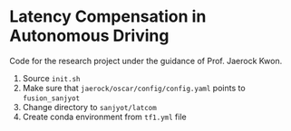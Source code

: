 # Latency Compensation in Autonomous Driving

Code for the research project under the guidance of Prof. Jaerock Kwon.

1. Source `init.sh`
2. Make sure that `jaerock/oscar/config/config.yaml` points to `fusion_sanjyot`
3. Change directory to `sanjyot/latcom`
4. Create conda environment from `tf1.yml` file
